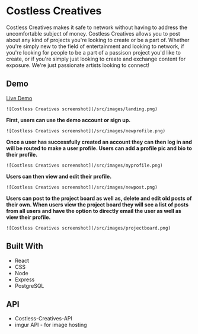 # **Costless Creatives**

Costless Creatives makes it safe to network without having to address the uncomfortable subject of money. Costless Creatives allows you to post about any kind of projects you're looking to create or be a part of. Whether you're simply new to the field of entertainment and looking to network, if you're looking for people to be a part of a passison project you'd like to create, or if you're simply just looking to create and exchange content for exposure. We're just passionate artists looking to connect!

## **Demo**

[Live Demo](https://costless-creatives.pratttarin.now.sh/)

`![Costless Creatives screenshot](/src/images/landing.png)`

**First, users can use the demo account or sign up.**

`![Costless Creatives screenshot](/src/images/newprofile.png)`

**Once a user has successfully created an account they can then log in and will be routed to make a user profile. Users can add a profile pic and bio to their profile.**

`![Costless Creatives screenshot](/src/images/myprofile.png)`

**Users can then view and edit their profile.**

`![Costless Creatives screenshot](/src/images/newpost.png)`

**Users can post to the project board as well as, delete and edit old posts of their own. When users view the project board they will see a list of posts from all users and have the option to directly email the user as well as view their profile.** 

`![Costless Creatives screenshot](/src/images/projectboard.png)`

## **Built With**
* React
* CSS
* Node
* Express
* PostgreSQL

## **API**
* Costless-Creatives-API
* imgur API - for image hosting